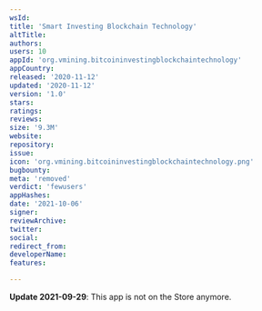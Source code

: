 ```yaml
---
wsId: 
title: 'Smart Investing Blockchain Technology'
altTitle: 
authors: 
users: 10
appId: 'org.vmining.bitcoininvestingblockchaintechnology'
appCountry: 
released: '2020-11-12'
updated: '2020-11-12'
version: '1.0'
stars: 
ratings: 
reviews: 
size: '9.3M'
website: 
repository: 
issue: 
icon: 'org.vmining.bitcoininvestingblockchaintechnology.png'
bugbounty: 
meta: 'removed'
verdict: 'fewusers'
appHashes: 
date: '2021-10-06'
signer: 
reviewArchive: 
twitter: 
social: 
redirect_from: 
developerName: 
features: 

---
```


**Update 2021-09-29**: This app is not on the Store anymore.
